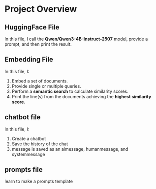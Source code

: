 # Project Overview

## HuggingFace File
In this file, I call the **Qwen/Qwen3-4B-Instruct-2507** model, provide a prompt, and then print the result.

## Embedding File
In this file, I:
1. Embed a set of documents.
2. Provide single or multiple queries.
3. Perform a **semantic search** to calculate similarity scores.
4. Print the line(s) from the documents achieving the **highest similarity score**.
## chatbot file
In this file, I:
1. Create a chatbot
2. Save the history of the chat
3. message is saved as an aimessage, humanmessage, and systemmessage
## prompts file
learn to make a prompts template
